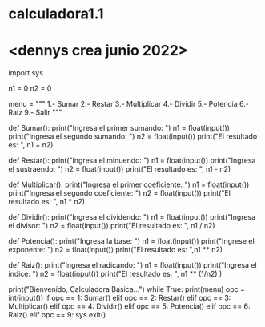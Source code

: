 # calculadora1.1

# <dennys crea junio 2022>

import sys

n1 = 0
n2 = 0

menu = """
1.- Sumar
2.- Restar
3.- Multiplicar
4.- Dividir
5.- Potencia
6.- Raiz
9.- Salir
"""

def Sumar():
    print("Ingresa el primer sumando: ")
    n1 = float(input())
    print("Ingresa el segundo sumando: ")
    n2 = float(input())
    print("El resultado es: ", n1 + n2)

def Restar():
    print("Ingresa el minuendo: ")
    n1 = float(input())
    print("Ingresa el sustraendo: ")
    n2 = float(input())
    print("El resultado es: ", n1 - n2)

def Multiplicar():
    print("Ingresa el primer coeficiente: ")
    n1 = float(input())
    print("Ingresa el segundo coeficiente: ")
    n2 = float(input())
    print("El resultado es: ", n1 * n2)

def Dividir():
    print("Ingresa el dividendo: ")
    n1 = float(input())
    print("Ingresa el divisor: ")
    n2 = float(input())
    print("El resultado es: ", n1 / n2)

def Potencia():
    print("Ingresa la base: ")
    n1 = float(input())
    print("Ingrese el exponente: ")
    n2 = float(input())
    print("El resultado es: ",n1 ** n2)

def Raiz():
    print("Ingresa el radicando: ")
    n1 = float(input())
    print("Ingresa el indice: ")
    n2 = float(input())
    print("El resultado es: ", n1 ** (1/n2) )

print("Bienvenido, Calculadora Basica...")
while True:
    print(menu)
    opc = int(input())
    if opc == 1:
        Sumar()
    elif opc == 2:
        Restar()
    elif opc == 3:
        Multiplicar()
    elif opc == 4:
        Dividir()
    elif opc == 5:
        Potencia()
    elif opc == 6:
        Raiz()
    elif opc == 9:
        sys.exit()
    
